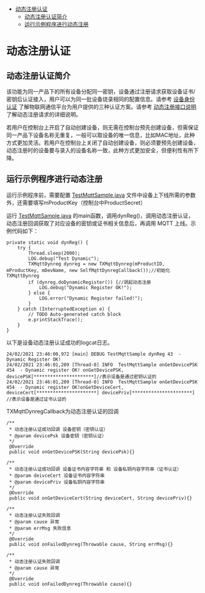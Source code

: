 * [动态注册认证](#动态注册认证)
  * [动态注册认证简介](#动态注册认证简介)
  * [运行示例程序进行动态注册](#运行示例程序进行动态注册)

# 动态注册认证
## 动态注册认证简介
该功能为同一产品下的所有设备分配同一密钥，设备通过注册请求获取设备证书/密钥后认证接入，用户可以为同一批设备烧录相同的配置信息。请参考 [设备身份认证](https://cloud.tencent.com/document/product/634/35272) 了解物联网通信平台为用户提供的三种认证方案。请参考 [动态注册接口说明](https://cloud.tencent.com/document/product/634/47225) 了解动态注册请求的详细说明。

若用户在控制台上开启了自动创建设备，则无需在控制台预先创建设备，但需保证同一产品下设备名称无重复，一般可以取设备的唯一信息，比如MAC地址，此种方式更加灵活。若用户在控制台上关闭了自动创建设备，则必须要预先创建设备，动态注册时的设备要与录入的设备名称一致，此种方式更加安全，但便利性有所下降。

## 运行示例程序进行动态注册
运行示例程序前，需要配置 [TestMqttSample.java](../src/test/java/com/tencent/iot/hub/device/java/core/mqtt/TestMqttSample.java) 文件中设备上下线所需的参数外，还需要填写mProductKey（控制台中ProductSecret）

运行 [TestMqttSample.java](../src/test/java/com/tencent/iot/hub/device/java/core/mqtt/TestMqttSample.java) 的main函数，调用dynReg()，调用动态注册认证，动态注册回调获取了对应设备的密钥或证书相关信息后，再调用 MQTT 上线。示例代码如下：
```
private static void dynReg() {
    try {
        Thread.sleep(2000);
        LOG.debug("Test Dynamic");
        TXMqttDynreg dynreg = new TXMqttDynreg(mProductID, mProductKey, mDevName, new SelfMqttDynregCallback());//初始化TXMqttDynreg
        if (dynreg.doDynamicRegister()) {//调起动态注册
            LOG.debug("Dynamic Register OK!");
        } else {
            LOG.error("Dynamic Register failed!");
        }
    } catch (InterruptedException e) {
        // TODO Auto-generated catch block
        e.printStackTrace();
    }
}
```

以下是设备动态注册认证成功的logcat日志。
```
24/02/2021 23:46:00,972 [main] DEBUG TestMqttSample dynReg 43  - Dynamic Register OK!
24/02/2021 23:46:01,209 [Thread-0] INFO  TestMqttSample onGetDevicePSK 454  - Dynamic register OK! onGetDevicePSK, devicePSK[**********************]//表示设备是通过密钥认证的
24/02/2021 23:46:01,209 [Thread-0] INFO  TestMqttSample onGetDevicePSK 454  - Dynamic register OK!onGetDeviceCert, deviceCert[**********************] devicePriv[**********************] //表示设备是通过证书认证的
```

TXMqttDynregCallback为动态注册认证的回调
```
/**
 * 动态注册认证成功回调 设备密钥（密钥认证）
 * @param devicePsk 设备密钥（密钥认证）
 */
 @Override
 public void onGetDevicePSK(String devicePsk){}

/**
 * 动态注册认证成功回调 设备证书内容字符串 和 设备私钥内容字符串（证书认证）
 * @param deivceCert 设备证书内容字符串
 * @param devicePriv 设备私钥内容字符串
 */
 @Override
 public void onGetDeviceCert(String deviceCert, String devicePriv){}

/**
 * 动态注册认证失败回调
 * @param cause 异常
 * @param errMsg 失败信息
 */
 @Override
 public void onFailedDynreg(Throwable cause, String errMsg){}

/**
 * 动态注册认证失败回调
 * @param cause 异常
 */
 @Override
 public void onFailedDynreg(Throwable cause){}
```
